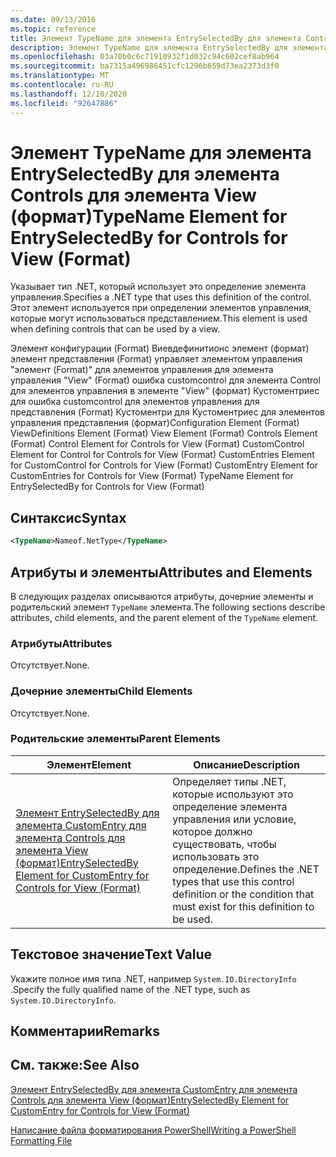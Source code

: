 ```yaml
---
ms.date: 09/13/2016
ms.topic: reference
title: Элемент TypeName для элемента EntrySelectedBy для элемента Controls для элемента View (формат)
description: Элемент TypeName для элемента EntrySelectedBy для элемента Controls для элемента View (формат)
ms.openlocfilehash: 03a70b0c6c71910932f1d032c94c602cef8ab964
ms.sourcegitcommit: ba7315a496986451cfc1296b659d73ea2373d3f0
ms.translationtype: MT
ms.contentlocale: ru-RU
ms.lasthandoff: 12/10/2020
ms.locfileid: "92647886"
---
```

# <a name="typename-element-for-entryselectedby-for-controls-for-view-format"></a><span data-ttu-id="2844e-103">Элемент TypeName для элемента EntrySelectedBy для элемента Controls для элемента View (формат)</span><span class="sxs-lookup"><span data-stu-id="2844e-103">TypeName Element for EntrySelectedBy for Controls for View (Format)</span></span>

<span data-ttu-id="2844e-104">Указывает тип .NET, который использует это определение элемента управления.</span><span class="sxs-lookup"><span data-stu-id="2844e-104">Specifies a .NET type that uses this definition of the control.</span></span> <span data-ttu-id="2844e-105">Этот элемент используется при определении элементов управления, которые могут использоваться представлением.</span><span class="sxs-lookup"><span data-stu-id="2844e-105">This element is used when defining controls that can be used by a view.</span></span>

<span data-ttu-id="2844e-106">Элемент конфигурации (Format) Виевдефинитионс элемент (формат) элемент представления (Format) управляет элементом управления "элемент (Format)" для элементов управления для элемента управления "View" (Format) ошибка customcontrol для элемента Control для элементов управления в элементе "View" (формат) Кустоментриес для ошибка customcontrol для элементов управления для представления (Format) Кустоментри для Кустоментриес для элементов управления представления (формат)</span><span class="sxs-lookup"><span data-stu-id="2844e-106">Configuration Element (Format) ViewDefinitions Element (Format) View Element (Format) Controls Element (Format) Control Element for Controls for View (Format) CustomControl Element for Control for Controls for View (Format) CustomEntries Element for CustomControl for Controls for View (Format) CustomEntry Element for CustomEntries for Controls for View (Format) TypeName Element for EntrySelectedBy for Controls for View (Format)</span></span>

## <a name="syntax"></a><span data-ttu-id="2844e-107">Синтаксис</span><span class="sxs-lookup"><span data-stu-id="2844e-107">Syntax</span></span>

```xml
<TypeName>Nameof.NetType</TypeName>

```

## <a name="attributes-and-elements"></a><span data-ttu-id="2844e-108">Атрибуты и элементы</span><span class="sxs-lookup"><span data-stu-id="2844e-108">Attributes and Elements</span></span>

<span data-ttu-id="2844e-109">В следующих разделах описываются атрибуты, дочерние элементы и родительский элемент `TypeName` элемента.</span><span class="sxs-lookup"><span data-stu-id="2844e-109">The following sections describe attributes, child elements, and the parent element of the `TypeName` element.</span></span>

### <a name="attributes"></a><span data-ttu-id="2844e-110">Атрибуты</span><span class="sxs-lookup"><span data-stu-id="2844e-110">Attributes</span></span>

<span data-ttu-id="2844e-111">Отсутствует.</span><span class="sxs-lookup"><span data-stu-id="2844e-111">None.</span></span>

### <a name="child-elements"></a><span data-ttu-id="2844e-112">Дочерние элементы</span><span class="sxs-lookup"><span data-stu-id="2844e-112">Child Elements</span></span>

<span data-ttu-id="2844e-113">Отсутствует.</span><span class="sxs-lookup"><span data-stu-id="2844e-113">None.</span></span>

### <a name="parent-elements"></a><span data-ttu-id="2844e-114">Родительские элементы</span><span class="sxs-lookup"><span data-stu-id="2844e-114">Parent Elements</span></span>

|<span data-ttu-id="2844e-115">Элемент</span><span class="sxs-lookup"><span data-stu-id="2844e-115">Element</span></span>|<span data-ttu-id="2844e-116">Описание</span><span class="sxs-lookup"><span data-stu-id="2844e-116">Description</span></span>|
|-------------|-----------------|
|[<span data-ttu-id="2844e-117">Элемент EntrySelectedBy для элемента CustomEntry для элемента Controls для элемента View (формат)</span><span class="sxs-lookup"><span data-stu-id="2844e-117">EntrySelectedBy Element for CustomEntry for Controls for View (Format)</span></span>](./entryselectedby-element-for-customentry-for-controls-for-view-format.md)|<span data-ttu-id="2844e-118">Определяет типы .NET, которые используют это определение элемента управления или условие, которое должно существовать, чтобы использовать это определение.</span><span class="sxs-lookup"><span data-stu-id="2844e-118">Defines the .NET types that use this control definition or the condition that must exist for this definition to be used.</span></span>|

## <a name="text-value"></a><span data-ttu-id="2844e-119">Текстовое значение</span><span class="sxs-lookup"><span data-stu-id="2844e-119">Text Value</span></span>

<span data-ttu-id="2844e-120">Укажите полное имя типа .NET, например `System.IO.DirectoryInfo` .</span><span class="sxs-lookup"><span data-stu-id="2844e-120">Specify the fully qualified name of the .NET type, such as `System.IO.DirectoryInfo`.</span></span>

## <a name="remarks"></a><span data-ttu-id="2844e-121">Комментарии</span><span class="sxs-lookup"><span data-stu-id="2844e-121">Remarks</span></span>

## <a name="see-also"></a><span data-ttu-id="2844e-122">См. также:</span><span class="sxs-lookup"><span data-stu-id="2844e-122">See Also</span></span>

[<span data-ttu-id="2844e-123">Элемент EntrySelectedBy для элемента CustomEntry для элемента Controls для элемента View (формат)</span><span class="sxs-lookup"><span data-stu-id="2844e-123">EntrySelectedBy Element for CustomEntry for Controls for View (Format)</span></span>](./entryselectedby-element-for-customentry-for-controls-for-view-format.md)

[<span data-ttu-id="2844e-124">Написание файла форматирования PowerShell</span><span class="sxs-lookup"><span data-stu-id="2844e-124">Writing a PowerShell Formatting File</span></span>](./writing-a-powershell-formatting-file.md)
